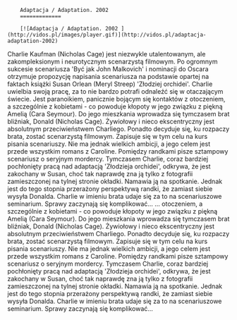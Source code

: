 
        Adaptacja / Adaptation. 2002 
        =============
        
        [![Adaptacja / Adaptation. 2002 ](http://vidos.pl/images/player.gif)](http://vidos.pl/adaptacja-adaptation-2002)
        
        
 Charlie Kaufman (Nicholas Cage) jest niezwykle utalentowanym, ale zakompleksionym i neurotycznym scenarzystą filmowym. Po ogromnym sukcesie scenariusza 'Być jak John Malkovich' i nominacji do Oscara otrzymuje propozycję napisania scenariusza na podstawie opartej na faktach książki Susan Orlean (Meryl Streep) 'Złodziej orchidei'. Charlie uwielbia swoją pracę, za to nie bardzo potrafi odnaleźć się w otaczającym świecie. Jest paranoikiem, panicznie bojącym się kontaktów z otoczeniem, a szczególnie z kobietami - co powoduje kłopoty w jego związku z piękną Amelią (Cara Seymour). Do jego mieszkania wprowadza się tymczasem brat bliźniak, Donald (Nicholas Cage). Żywiołowy i nieco ekscentryczny jest absolutnym przeciwieństwem Charliego. Ponadto decyduje się, ku rozpaczy brata, zostać scenarzystą filmowym. Zapisuje się w tym celu na kurs pisania scenariuszy. Nie ma jednak wielkich ambicji, a jego celem jest przede wszystkim romans z Caroline. Pomiędzy randkami pisze sztampowy scenariusz o seryjnym mordercy. Tymczasem Charlie, coraz bardziej pochłonięty pracą nad adaptacją 'Złodzieja orchidei', odkrywa, że jest zakochany w Susan, choć tak naprawdę zna ją tylko z fotografii zamieszczonej na tylnej stronie okładki. Namawia ją na spotkanie. Jednak jest do tego stopnia przerażony perspektywą randki, że zamiast siebie wysyła Donalda. Charlie w imieniu brata udaje się za to na scenariuszowe seminarium. Sprawy zaczynają się komplikować...  ... otoczeniem, a szczególnie z kobietami - co powoduje kłopoty w jego związku z piękną Amelią (Cara Seymour). Do jego mieszkania wprowadza się tymczasem brat bliźniak, Donald (Nicholas Cage). Żywiołowy i nieco ekscentryczny jest absolutnym przeciwieństwem Charliego. Ponadto decyduje się, ku rozpaczy brata, zostać scenarzystą filmowym. Zapisuje się w tym celu na kurs pisania scenariuszy. Nie ma jednak wielkich ambicji, a jego celem jest przede wszystkim romans z Caroline. Pomiędzy randkami pisze sztampowy scenariusz o seryjnym mordercy. Tymczasem Charlie, coraz bardziej pochłonięty pracą nad adaptacją 'Złodzieja orchidei', odkrywa, że jest zakochany w Susan, choć tak naprawdę zna ją tylko z fotografii zamieszczonej na tylnej stronie okładki. Namawia ją na spotkanie. Jednak jest do tego stopnia przerażony perspektywą randki, że zamiast siebie wysyła Donalda. Charlie w imieniu brata udaje się za to na scenariuszowe seminarium. Sprawy zaczynają się komplikować...
    